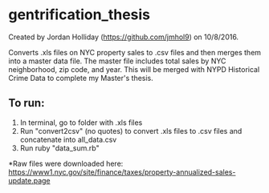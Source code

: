 # gentrification_thesis

Created by Jordan Holliday (https://github.com/jmhol9) on 10/8/2016.

Converts .xls files on NYC property sales to .csv files and then merges them into a master data file. The master file includes total sales by NYC neighborhood, zip code, and year. This will be merged with NYPD Historical Crime Data to complete my Master's thesis.
## To run: 
1. In terminal, go to folder with .xls files 
2. Run "convert2csv" (no quotes) to convert .xls files to .csv files and concatenate into all_data.csv
3. Run ruby "data_sum.rb"

*Raw files were downloaded here: https://www1.nyc.gov/site/finance/taxes/property-annualized-sales-update.page
